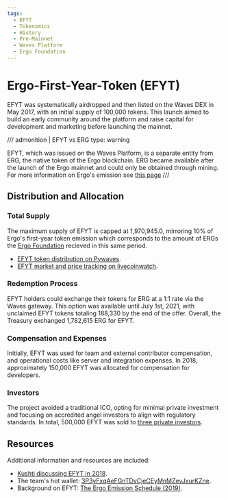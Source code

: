 ```yaml
---
tags:
  - EFYT
  - Tokenomics
  - History
  - Pre-Mainnet
  - Waves Platform
  - Ergo Foundation
---
```


# Ergo-First-Year-Token (EFYT)

EFYT was systematically airdropped and then listed on the Waves DEX in May 2017, with an initial supply of 100,000 tokens. This launch aimed to build an early community around the platform and raise capital for development and marketing before launching the mainnet.

/// admonition | EFYT vs ERG
    type: warning

EFYT, which was issued on the Waves Platform, is a separate entity from ERG, the native token of the Ergo blockchain. ERG became available after the launch of the Ergo mainnet and could only be obtained through mining. For more information on Ergo's emission see [this page](emission.md)
///

## Distribution and Allocation

### Total Supply

The maximum supply of EFYT is capped at 1,970,945.0, mirroring 10% of Ergo's first-year token emission which corresponds to the amount of ERGs the [Ergo Foundation](ergo-foundation-2022.md) recieved in this same period.

- [EFYT token distribution on Pywaves](http://pywaves.org/assets/725Yv9oceWsB4GsYwyy4A52kEwyVrL5avubkeChSnL46).
- [EFYT market and price tracking on livecoinwatch](https://www.livecoinwatch.com/price/ErgoFirstYearToken-EFYT).

### Redemption Process

EFYT holders could exchange their tokens for ERG at a 1:1 rate via the Waves gateway. This option was available until July 1st, 2021, with unclaimed EFYT tokens totaling 188,330 by the end of the offer. Overall, the Treasury exchanged 1,782,615 ERG for EFYT.

### Compensation and Expenses

Initially, EFYT was used for team and external contributor compensation, and operational costs like server and integration expenses. In 2018, approximately 150,000 EFYT was allocated for compensation for developers.

### Investors

The project avoided a traditional ICO, opting for minimal private investment and focusing on accredited angel investors to align with regulatory standards. In total, 500,000 EFYT was sold to [three private investors](https://t.me/ergoplatform/3354).

## Resources

Additional information and resources are included:

- [Kushti discussing EFYT in 2018](https://t.me/ergoplatform/3354).
- The team's hot wallet: [3P3yFxqAeFGnTDvCjeCEyMnMZevJxurKZne](https://wavesexplorer.com/assets/3P3yFxqAeFGnTDvCjeCEyMnMZevJxurKZne).
- Background on EFYT: [The Ergo Emission Schedule (2019)](https://ergoplatform.org/en/blog/2019_05_20-curve/).
